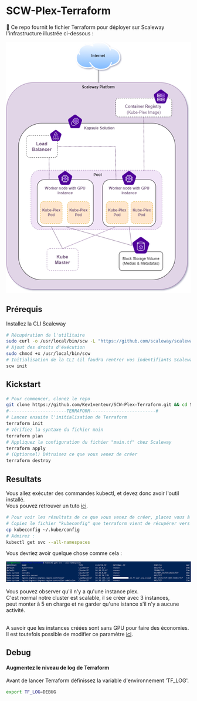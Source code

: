 # SCW-Plex-Terraform
:key: Ce repo fournit le fichier Terraform pour déployer sur Scaleway l'infrastructure illustrée ci-dessous : 

<p align="center">
  <img src="annexes/images/Infra.png?style=centerme">
</p>

## Prérequis
Installez la CLI Scaleway
```bash
# Récupération de l'utilitaire
sudo curl -o /usr/local/bin/scw -L "https://github.com/scaleway/scaleway-cli/releases/download/v2.4.0/scw-2.4.0-linux-x86_64"
# Ajout des droits d'éxécution
sudo chmod +x /usr/local/bin/scw
# Initialisation de la CLI (il faudra rentrer vos indentifiants Scaleway)
scw init
```

## Kickstart

```BASH
# Pour commencer, clonez le repo
git clone https://github.com/Kev1venteur/SCW-Plex-Terraform.git && cd SCW-Plex-Terraform
#----------------------TERRAFORM-------------------------#
# Lancez ensuite l'initialisation de Terraform
terraform init
# Vérifiez la syntaxe du fichier main
terraform plan
# Appliquez la configuration du fichier "main.tf" chez Scaleway
terraform apply
# (Optionnel) Détruisez ce que vous venez de créer
terraform destroy
```

## Resultats

Vous allez exécuter des commandes kubectl, et devez donc avoir l'outil installé. <br />
Vous pouvez retrouver un tuto [ici](https://kubernetes.io/docs/tasks/tools/install-kubectl-linux/).
```BASH
# Pour voir les résultats de ce que vous venez de créer, placez vous à la racine du repo.
# Copiez le fichier "kubeconfig" que terraform vient de récupérer vers "~/.kube/config" :
cp kubeconfig ~/.kube/config
# Admirez :
kubectl get svc --all-namespaces
```
Vous devriez avoir quelque chose comme cela :
<p align="center">
  <img src="annexes/images/svc-results.png?style=centerme">
</p>
Vous pouvez observer qu'il n'y a qu'une instance plex.<br />
C'est normal notre cluster est scalable, il se créer avec 3 instances,<br />
peut monter à 5 en charge et ne garder qu'une istance s'il n'y a aucune activité.<br /><br />

A savoir que les instances créées sont sans GPU pour faire des économies.<br />
Il est toutefois possible de modifier ce paramètre [ici](main.tf#L46).

## Debug

#### Augmentez le niveau de log de Terraform

Avant de lancer Terraform définissez la variable d'environnement 'TF_LOG'.

```bash
export TF_LOG=DEBUG
```

